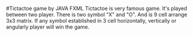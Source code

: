 #Tictactoe game by JAVA FXML
Tictactoe is very famous game. It's played between two player. There is two symbol "X" and "O". And is 9 cell arrange 3x3 matrix. If any symbol established in 3 cell horizontally, vertically or angularly player will win the game.

